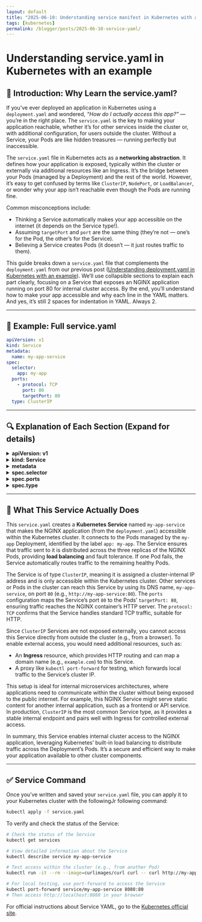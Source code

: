```yaml
---
layout: default
title: "2025-06-10: Understanding service manifest in Kubernetes with an example"
tags: [kubernetes]
permalink: /blogger/posts/2025-06-10-service-yaml/
---
```


# Understanding service.yaml in Kubernetes with an example

## 🧠 Introduction: Why Learn the service.yaml?

If you’ve ever deployed an application in Kubernetes using a `deployment.yaml` and wondered, *“How do I actually access this app?”* — you’re in the right place. The `service.yaml` is the key to making your application reachable, whether it’s for other services inside the cluster or, with additional configuration, for users outside the cluster. Without a Service, your Pods are like hidden treasures — running perfectly but inaccessible.

The `service.yaml` file in Kubernetes acts as a **networking abstraction**. It defines how your application is exposed, typically within the cluster or externally via additional resources like an Ingress. It’s the bridge between your Pods (managed by a Deployment) and the rest of the world. However, it’s easy to get confused by terms like `ClusterIP`, `NodePort`, or `LoadBalancer`, or wonder why your app isn’t reachable even though the Pods are running fine.

Common misconceptions include:
- Thinking a Service automatically makes your app accessible on the internet (it depends on the Service type!).
- Assuming `targetPort` and `port` are the same thing (they’re not — one’s for the Pod, the other’s for the Service).
- Believing a Service creates Pods (it doesn’t — it just routes traffic to them).

This guide breaks down a `service.yaml` file that complements the `deployment.yaml` from our previous post ([Understanding deployment.yaml in Kubernetes with an example](/blogger/posts/2025-06-07-deployment-yaml/)). We’ll use collapsible sections to explain each part clearly, focusing on a Service that exposes an NGINX application running on port 80 for internal cluster access. By the end, you’ll understand how to make your app accessible and why each line in the YAML matters. And yes, it’s still 2 spaces for indentation in YAML. Always 2.

---

## 📄 Example: Full service.yaml

```yaml
apiVersion: v1
kind: Service
metadata:
  name: my-app-service
spec:
  selector:
    app: my-app
  ports:
    - protocol: TCP
      port: 80
      targetPort: 80
  type: ClusterIP
```

---

## 🔍 Explanation of Each Section (Expand for details)

<details>
<summary><strong>apiVersion: v1</strong></summary>
<ul>
  <li>Specifies the API version of the Kubernetes resource.</li>
  <li>For Services, `v1` is the stable API version, as Services are a core Kubernetes resource.</li>
</ul>
</details>

<details>
<summary><strong>kind: Service</strong></summary>
<ul>
  <li>Declares that this YAML defines a Service resource.</li>
  <li>A Service is responsible for enabling network access to a set of Pods, typically managed by a Deployment.</li>
</ul>
</details>

<details>
<summary><strong>metadata</strong></summary>
<ul>
  <li>`name: my-app-service`: The name of the Service object, unique within the namespace.</li>
  <li>This name is DNS-compliant (lowercase, numbers, and dashes allowed) and is used to reference the Service in the cluster, e.g., for DNS resolution or routing.</li>
</ul>
</details>

<details>
<summary><strong>spec.selector</strong></summary>
<ul>
  <li>Defines which Pods this Service will route traffic to.</li>
  <li>`selector: app: my-app`: Matches Pods with the label `app: my-app`, which corresponds to the labels defined in the `deployment.yaml` (`spec.template.metadata.labels`).</li>
  <li>If the selector doesn’t match any Pods, the Service won’t route traffic anywhere, and you’ll get connection errors.</li>
</ul>
</details>

<details>
<summary><strong>spec.ports</strong></summary>
<ul>
  <li>Defines the port configuration for the Service, including how traffic is routed to the Pods.</li>
  <li>`protocol: TCP`: Specifies the protocol for traffic (TCP is default and most common; UDP is also supported).</li>
  <li>`port: 80`: The port the Service exposes within the cluster. Other services or clients in the cluster can access the Service at this port (e.g., via `my-app-service:80`).</li>
  <li>`targetPort: 80`: The port on the Pod where traffic is sent. This matches the `containerPort` defined in the `deployment.yaml` (port 80 for NGINX).</li>
</ul>
</details>

<details>
<summary><strong>spec.type</strong></summary>
<ul>
  <li>Defines the type of Service, which determines how it’s exposed.</li>
  <li>`type: ClusterIP`: The default Service type, which exposes the Service only within the cluster via a cluster-internal IP address. It’s not accessible externally unless paired with an Ingress or other external routing mechanism.</li>
  <li>Other common types include:
    <ul>
      <li>`NodePort`: Exposes the Service on a specific port of each node in the cluster.</li>
      <li>`LoadBalancer`: Exposes the Service via a cloud provider’s load balancer (e.g., AWS ELB, GCP Cloud Load Balancer).</li>
      <li>`ExternalName`: Maps the Service to an external DNS name without creating a proxy.</li>
    </ul>
  </li>
  <li>In this example, `ClusterIP` is chosen for internal cluster communication, ideal for services that don’t need direct external access but may be accessed by other applications within the cluster or via an Ingress for external traffic.</li>
</ul>
</details>

---

## 🧾 What This Service Actually Does

This `service.yaml` creates a **Kubernetes Service** named `my-app-service` that makes the NGINX application (from the `deployment.yaml`) accessible within the Kubernetes cluster. It connects to the Pods managed by the `my-app` Deployment, identified by the label `app: my-app`. The Service ensures that traffic sent to it is distributed across the three replicas of the NGINX Pods, providing **load balancing** and fault tolerance. If one Pod fails, the Service automatically routes traffic to the remaining healthy Pods.

The Service is of type `ClusterIP`, meaning it is assigned a cluster-internal IP address and is only accessible within the Kubernetes cluster. Other services or Pods in the cluster can reach this Service by using its DNS name, `my-app-service`, on port `80` (e.g., `http://my-app-service:80`). The `ports` configuration maps the Service’s port `80` to the Pods’ `targetPort: 80`, ensuring traffic reaches the NGINX container’s HTTP server. The `protocol: TCP` confirms that the Service handles standard TCP traffic, suitable for HTTP.

Since `ClusterIP` Services are not exposed externally, you cannot access this Service directly from outside the cluster (e.g., from a browser). To enable external access, you would need additional resources, such as:
- An **Ingress** resource, which provides HTTP routing and can map a domain name (e.g., `example.com`) to this Service.
- A proxy like `kubectl port-forward` for testing, which forwards local traffic to the Service’s cluster IP.

This setup is ideal for internal microservices architectures, where applications need to communicate within the cluster without being exposed to the public internet. For example, this NGINX Service might serve static content for another internal application, such as a frontend or API service. In production, `ClusterIP` is the most common Service type, as it provides a stable internal endpoint and pairs well with Ingress for controlled external access.

In summary, this Service enables internal cluster access to the NGINX application, leveraging Kubernetes’ built-in load balancing to distribute traffic across the Deployment’s Pods. It’s a secure and efficient way to make your application available to other cluster components.

---

## ✅ Service Command

Once you’ve written and saved your `service.yaml` file, you can apply it to your Kubernetes cluster with the followingJr following command:

```bash
kubectl apply -f service.yaml
```

To verify and check the status of the Service:

```bash
# Check the status of the Service
kubectl get services

# View detailed information about the Service
kubectl describe service my-app-service

# Test access within the cluster (e.g., from another Pod)
kubectl run -it --rm --image=curlimages/curl curl -- curl http://my-app-service:80

# For local testing, use port-forward to access the Service
kubectl port-forward service/my-app-service 8080:80
# Then access http://localhost:8080 in your browser
```

For official instructions about Service YAML, go to the [Kubernetes official site](https://kubernetes.io/docs/concepts/services-networking/service/).